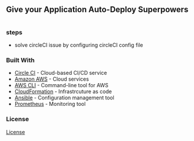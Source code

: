 ## Give your Application Auto-Deploy Superpowers

#

### steps

- solve circleCI issue by configuring circleCI config file

### Built With

- [Circle CI](www.circleci.com) - Cloud-based CI/CD service
- [Amazon AWS](https://aws.amazon.com/) - Cloud services
- [AWS CLI](https://aws.amazon.com/cli/) - Command-line tool for AWS
- [CloudFormation](https://aws.amazon.com/cloudformation/) - Infrastrcuture as code
- [Ansible](https://www.ansible.com/) - Configuration management tool
- [Prometheus](https://prometheus.io/) - Monitoring tool

### License

[License](LICENSE.md)
